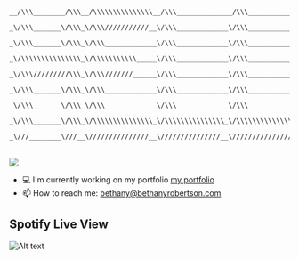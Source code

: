 ```
__/\\\________/\\\__/\\\\\\\\\\\\\\\__/\\\______________/\\\___________________/\\\\\______        
 _\/\\\_______\/\\\_\/\\\///////////__\/\\\_____________\/\\\_________________/\\\///\\\____       
  _\/\\\_______\/\\\_\/\\\_____________\/\\\_____________\/\\\_______________/\\\/__\///\\\__      
   _\/\\\\\\\\\\\\\\\_\/\\\\\\\\\\\_____\/\\\_____________\/\\\______________/\\\______\//\\\_     
    _\/\\\/////////\\\_\/\\\///////______\/\\\_____________\/\\\_____________\/\\\_______\/\\\_    
     _\/\\\_______\/\\\_\/\\\_____________\/\\\_____________\/\\\_____________\//\\\______/\\\__   
      _\/\\\_______\/\\\_\/\\\_____________\/\\\_____________\/\\\______________\///\\\__/\\\____  
       _\/\\\_______\/\\\_\/\\\\\\\\\\\\\\\_\/\\\\\\\\\\\\\\\_\/\\\\\\\\\\\\\\\____\///\\\\\/_____ 
        _\///________\///__\///////////////__\///////////////__\///////////////_______\/////_______
```
<br/>
<img src="https://readme-typing-svg.herokuapp.com/?color=016EEA&height=18&width=300&vCenter=true&lines=Bethany+Robertson;Design+Engineer;Perfecting+pixels" />
<ul>
  <li> 💻 I'm currently working on my portfolio <a href="https://www.brober.xyz">my portfolio</a> </li>
  <li> 📫 How to reach me: <a href="mailto: bethany@bethanyrobertson.com">bethany@bethanyrobertson.com</a> </li>
</li>
</ul>

## Spotify Live View
![Alt text](https://spotify-recently-played-readme.vercel.app/api?user=124181746&unique={true|1|on|yes})
